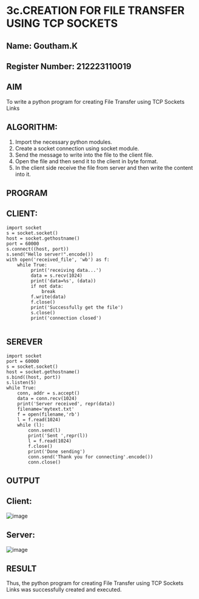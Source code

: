 # 3c.CREATION FOR FILE TRANSFER USING TCP SOCKETS
## Name: Goutham.K
## Register Number: 212223110019
## AIM
To write a python program for creating File Transfer using TCP Sockets Links
## ALGORITHM:
1. Import the necessary python modules.
2. Create a socket connection using socket module.
3. Send the message to write into the file to the client file.
4. Open the file and then send it to the client in byte format.
5. In the client side receive the file from server and then write the content into it.
## PROGRAM
## CLIENT:
```PY
import socket
s = socket.socket()
host = socket.gethostname()
port = 60000
s.connect((host, port))
s.send("Hello server!".encode())
with open('received_file', 'wb') as f:
    while True:
         print('receiving data...')
         data = s.recv(1024)
         print('data=%s', (data))
         if not data:
             break
         f.write(data)
         f.close()
         print('Successfully get the file')
         s.close()
         print('connection closed')
   
```
## SEREVER
```PY
import socket
port = 60000
s = socket.socket()
host = socket.gethostname()
s.bind((host, port))
s.listen(5)
while True:
    conn, addr = s.accept()
    data = conn.recv(1024)
    print('Server received', repr(data))
    filename='mytext.txt'
    f = open(filename,'rb')
    l = f.read(1024)
    while (l):
        conn.send(l)
        print('Sent ',repr(l))
        l = f.read(1024)
        f.close()
        print('Done sending')
        conn.send('Thank you for connecting'.encode())
        conn.close()
```
## OUTPUT
## Client:
![image](https://github.com/user-attachments/assets/4f0bd869-da87-4e93-97ee-73788aaeaf3c)

## Server:
![image](https://github.com/user-attachments/assets/9e338243-9881-486a-996f-a9804a73a05a)

## RESULT
Thus, the python program for creating File Transfer using TCP Sockets Links was 
successfully created and executed.
